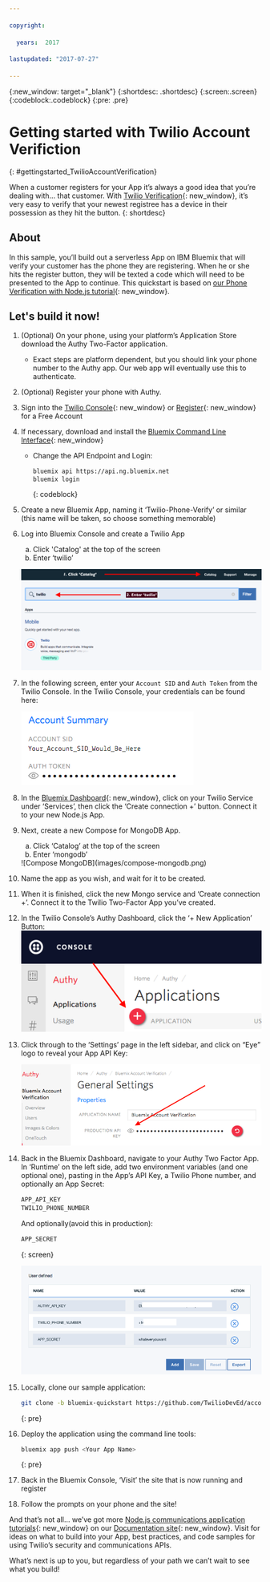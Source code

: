 ```yaml
---

copyright:

  years:  2017

lastupdated: "2017-07-27"

---
```


{:new_window: target="_blank"}
{:shortdesc: .shortdesc}
{:screen:.screen}
{:codeblock:.codeblock}
{:pre: .pre}

# Getting started with Twilio Account Verifiction
{: #gettingstarted_TwilioAccountVerification}


When a customer registers for your App it’s always a good idea that you’re
dealing with… that customer. With
[Twilio Verification](https://www.twilio.com/verification){: new_window}, it’s very easy to
verify that your newest registree has a device in their possession as they hit
the button.
{: shortdesc}

## About

In this sample, you’ll build out a serverless App on IBM Bluemix that will
verify your customer has the phone they are registering. When he or she hits
the register button, they will be texted a code which will need to be
presented to the App to continue. This quickstart is based on
[our Phone Verification with Node.js tutorial](https://www.twilio.com/docs/tutorials/account-verification-node-express){: new_window}.

## Let's build it now!
1. (Optional) On your phone, using your platform’s Application Store download
   the Authy Two-Factor application.
   * Exact steps are platform dependent, but you should link your phone number
   to the Authy app.  Our web app will eventually use this to authenticate.

1. (Optional) Register your phone with Authy.

1. Sign into the [Twilio Console](https://www.twilio.com/console){: new_window}
   or [Register](https://www.twilio.com/try-twilio){: new_window} for a Free
   Account

1. If necessary, download and install the [Bluemix Command Line Interface](https://console.bluemix.net/docs/starters/install_cli.html){: new_window}
   - Change the API Endpoint and Login:

     ```
     bluemix api https://api.ng.bluemix.net
     bluemix login
     ```
     {: codeblock}

1. Create a new Bluemix App, naming it ‘Twilio-Phone-Verify’ or similar
   (this name will be taken, so choose something memorable)

1. Log into Bluemix Console and create a Twilio App
      <ol type="a">
        <li>Click 'Catalog' at the top of the screen</li>
        <li>Enter ‘twilio’</li>
      </ol>

   ![Twilio app from Bluemix catalog](images/03-create-twilio-app.png)

1. In the following screen, enter your `Account SID` and `Auth Token` from the
   Twilio Console. In the Twilio Console, your credentials can be found here:

   ![Configure your Twilio Credentials](images/02-twilio-credentials.png)

1. In the [Bluemix Dashboard](https://console.bluemix.net/dashboard/apps/){: new_window},
   click on your Twilio Service under ‘Services’, then click the
   ‘Create connection +’ button.  Connect it to your new Node.js App.

1. Next, create a new Compose for MongoDB App.
    <ol type="a">
      <li>Click ‘Catalog’ at the top of the screen</li>
      <li>Enter ‘mongodb’</li>
    </ol>
    ![Compose MongoDB](images/compose-mongodb.png)

1. Name the app as you wish, and wait for it to be created.

1. When it is finished, click the new Mongo service and ‘Create connection +’.
   Connect it to the Twilio Two-Factor App you’ve created.

1. In the Twilio Console’s Authy Dashboard, click the ‘+ New Application’ Button:
   ![Authy Dashboard](images/authy-dashboard.png)

1. Click through to the ‘Settings’ page in the left sidebar, and click on “Eye”
   logo to reveal your App API Key:  

   ![Authy Settings](images/authy-settings.png)

1. Back in the Bluemix Dashboard, navigate to your Authy Two Factor App. In
   ‘Runtime’ on the left side, add two environment variables (and one optional one),
   pasting in the App’s API Key, a Twilio Phone number, and optionally an App Secret:
     ```bash
     APP_API_KEY
     TWILIO_PHONE_NUMBER
     ```
     And optionally(avoid this in production):
     ```bash
     APP_SECRET
     ```
     {: screen}

   ![Environment Variables](images/bluemix-dash-env-vars.png)

1. Locally, clone our sample application:

    ```bash
    git clone -b bluemix-quickstart https://github.com/TwilioDevEd/account-verification-node
    ```
    {: pre}

1. Deploy the application using the command line tools:

   ```bash
   bluemix app push <Your App Name>
   ```
   {: pre}

1. Back in the Bluemix Console, ‘Visit’ the site that is now running and register

1. Follow the prompts on your phone and the site!

And that’s not all… we’ve got more [Node.js
communications application tutorials](https://www.twilio.com/docs/tutorials?filter-language=node&order_by=-popularity_rank){: new_window} on our [Documentation site](https://www.twilio.com/docs/){: new_window}.
Visit for ideas on what to build into your App, best practices, and code
samples for using Twilio’s security and communications APIs.

What’s next is up to you, but regardless of your path we can’t wait to see what you build!
